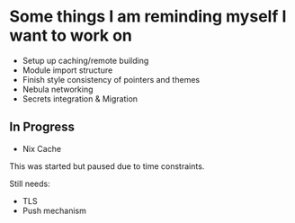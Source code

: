 # Some things I am reminding myself I want to work on

* Setup up caching/remote building
* Module import structure
* Finish style consistency of pointers and themes
* Nebula networking
* Secrets integration & Migration

## In Progress

* Nix Cache

This was started but paused due to time constraints.

Still needs:

* TLS
* Push mechanism

